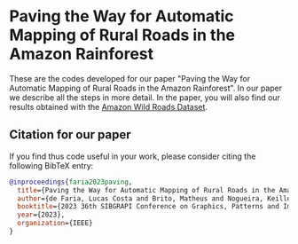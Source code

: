 # Paving the Way for Automatic Mapping of Rural Roads in the Amazon Rainforest

These are the codes developed for our paper "Paving the Way for Automatic Mapping of Rural Roads in the Amazon Rainforest". In our paper we describe all the steps in more detail. In the paper, you will also find our results obtained with the [Amazon Wild Roads Dataset](https://github.com/lucascsfaria/amazonwildroadsdataset).


## Citation for our paper

If you find thus code useful in your work, please consider citing the following BibTeX entry:

```bibtex
@inproceedings{faria2023paving,
  title={Paving the Way for Automatic Mapping of Rural Roads in the Amazon Rainforest},
  author={de Faria, Lucas Costa and Brito, Matheus and Nogueira, Keiller and dos Santos, Jefersson A.},
  booktitle={2023 36th SIBGRAPI Conference on Graphics, Patterns and Images (SIBGRAPI)},
  year={2023},
  organization={IEEE}
}
```